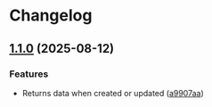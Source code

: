 # Changelog

## [1.1.0](https://github.com/Shadows-Development/ShadowORM/compare/v1.0.2...v1.1.0) (2025-08-12)


### Features

* Returns data when created or updated ([a9907aa](https://github.com/Shadows-Development/ShadowORM/commit/a9907aabf1d99f2948913e9a63360a54033b015e))
